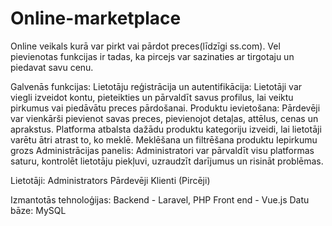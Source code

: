 # Online-marketplace
Online veikals kurā var pirkt vai pārdot preces(līdzīgi ss.com). Vel pievienotas funkcijas ir tadas, ka pircejs var sazinaties ar tirgotaju un piedavat savu cenu.

Galvenās funkcijas:
Lietotāju reģistrācija un autentifikācija: Lietotāji var viegli izveidot kontu, pieteikties un pārvaldīt savus profilus, lai veiktu pirkumus vai piedāvātu preces pārdošanai.
Produktu ievietošana: Pārdevēji var vienkārši pievienot savas preces, pievienojot detaļas, attēlus, cenas un aprakstus. Platforma atbalsta dažādu produktu kategoriju izveidi, lai lietotāji varētu ātri atrast to, ko meklē.
Meklēšana un filtrēšana produktu
Iepirkumu grozs
Administrācijas panelis: Administratori var pārvaldīt visu platformas saturu, kontrolēt lietotāju piekļuvi, uzraudzīt darījumus un risināt problēmas.

Lietotāji:
Administrators
Pārdevēji
Klienti (Pircēji)


Izmantotās tehnoloģijas:
Backend - Laravel, PHP
Front end - Vue.js
Datu bāze: MySQL


<!--- Izveidojiet unikālu online veikalu, kas ļauj lietotājiem ērti pirkt un pārdot preces, līdzīgi kā eBay vai Facebook Marketplace. Šī platforma piedāvā visaptverošu risinājumu preču tirdzniecībai tiešsaistē, apvienojot pārdevējus un pircējus vienuviet.

Galvenās funkcijas:

Lietotāju reģistrācija un autentifikācija: Lietotāji var viegli izveidot kontu, pieteikties un pārvaldīt savus profilus, lai veiktu pirkumus vai piedāvātu preces pārdošanai. Platforma nodrošina drošu piekļuvi un aizsardzību ar modernām autentifikācijas metodēm.

Produktu ievietošana: Pārdevēji var vienkārši pievienot savas preces, pievienojot detaļas, attēlus, cenas un aprakstus. Platforma atbalsta dažādu produktu kategoriju izveidi, lai lietotāji varētu ātri atrast to, ko meklē.

Meklēšana un filtrēšana: Lietotāji var viegli meklēt preces, izmantojot meklēšanas rīkus un filtrus, lai atrastu konkrētas preces pēc kategorijas, cenas diapazona, atrašanās vietas un citiem kritērijiem.

Iepirkumu grozs un norēķinu sistēma: Lietotāji var pievienot preces iepirkumu grozam, pārskatīt savu izvēli un veikt norēķinus ar dažādiem maksājumu veidiem. Platforma integrē maksājumu vārtus, piemēram, Stripe vai PayPal, lai nodrošinātu drošus un ērtus darījumus.

Pasūtījumu izsekošana un vēsture: Pircēji un pārdevēji var sekot līdzi saviem pasūtījumiem, pārbaudīt pasūtījumu statusu un piekļūt pasūtījumu vēsturei, lai pārvaldītu pirkšanas un pārdošanas procesus.

Administrācijas panelis: Administratori var pārvaldīt visu platformas saturu, kontrolēt lietotāju piekļuvi, uzraudzīt darījumus un risināt problēmas. Panelis sniedz ieskatu par produktiem, lietotājiem, pasūtījumiem un citiem svarīgiem datiem.

Lietotāju lomas:

Administrators: Atbildīgs par platformas uzturēšanu un pārvaldību, lietotāju un preču uzraudzību, kā arī problēmu risināšanu.

Pārdevēji: Var pievienot un pārvaldīt savas preces, sazināties ar pircējiem, pārvaldīt pasūtījumus un izsekot pārdošanas rezultātiem.

Klienti: Var meklēt, iegādāties preces, pievienot preces iepirkumu grozam, veikt maksājumus un sekot līdzi saviem pasūtījumiem.

Šī platforma sniedz visus nepieciešamos rīkus, lai izveidotu veiksmīgu pirkšanas un pārdošanas tirgu tiešsaistē, piedāvājot ērtu, drošu un efektīvu veidu, kā veikt darījumus ar dažādām precēm. --->
